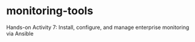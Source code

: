 # monitoring-tools
Hands-on Activity 7: Install, configure, and manage enterprise monitoring via Ansible
